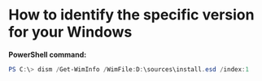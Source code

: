 # How to identify the specific version for your Windows

**PowerShell command:**
```powershell
PS C:\> dism /Get-WimInfo /WimFile:D:\sources\install.esd /index:1
```
